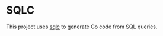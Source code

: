 # SQLC

This project uses [sqlc](https://docs.sqlc.dev/en/stable/tutorials/getting-started-postgresql.html) to generate Go code from SQL queries.